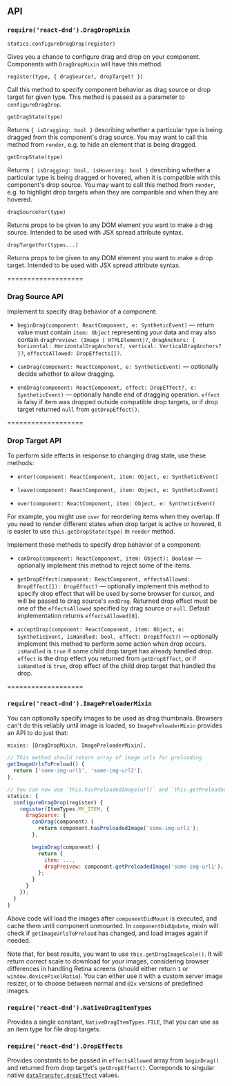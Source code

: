 ## API

### `require('react-dnd').DragDropMixin`

`statics.configureDragDrop(register)`

Gives you a chance to configure drag and drop on your component.  
Components with `DragDropMixin` will have this method.

`register(type, { dragSource?, dropTarget? })`

Call this method to specify component behavior as drag source or drop target for given type.
This method is passed as a parameter to `configureDragDrop`.

`getDragState(type)`

Returns `{ isDragging: bool }` describing whether a particular type is being dragged from this component's drag source. You may want to call this method from `render`, e.g. to hide an element that is being dragged.

`getDropState(type)`

Returns `{ isDragging: bool, isHovering: bool }` describing whether a particular type is being dragged or hovered, when it is compatible with this component's drop source. You may want to call this method from `render`, e.g. to highlight drop targets when they are comparible and when they are hovered.

`dragSourceFor(type)`

Returns props to be given to any DOM element you want to make a drag source. Intended to be used with JSX spread attribute syntax.

`dropTargetFor(types...)`

Returns props to be given to any DOM element you want to make a drop target. Intended to be used with JSX spread attribute syntax.

===================

### Drag Source API

Implement to specify drag behavior of a component:

* `beginDrag(component: ReactComponent, e: SyntheticEvent)` — return value must contain `item: Object` representing your data and may also contain `dragPreview: (Image | HTMLElement)?`, `dragAnchors: { horizontal: HorizontalDragAnchors?, vertical: VerticalDragAnchors? }?`, `effectsAllowed: DropEffects[]?`.

* `canDrag(component: ReactComponent, e: SyntheticEvent)` — optionally decide whether to allow dragging.

* `endDrag(component: ReactComponent, effect: DropEffect?, e: SyntheticEvent)` — optionally handle end of dragging operation. `effect` is falsy if item was dropped outside compatible drop targets, or if drop target returned `null` from `getDropEffect()`.

===================

### Drop Target API

To perform side effects in response to changing drag state, use these methods:

* `enter(component: ReactComponent, item: Object, e: SyntheticEvent)`

* `leave(component: ReactComponent, item: Object, e: SyntheticEvent)`

* `over(component: ReactComponent, item: Object, e: SyntheticEvent)`

For example, you might use `over` for reordering items when they overlap. If you need to render different states when drop target is active or hovered, it is easier to use `this.getDropState(type)` in `render` method.

Implement these methods to specify drop behavior of a component:

* `canDrop(component: ReactComponent, item: Object): Boolean` — optionally implement this method to reject some of the items.

* `getDropEffect(component: ReactComponent, effectsAllowed: DropEffect[]): DropEffect?` — optionally implement this method to specify drop effect that will be used by some browser for cursor, and will be passed to drag source's `endDrag`. Returned drop effect must be one of the `effectsAllowed` specified by drag source or `null`. Default implementation returns `effectsAllowed[0]`.

* `acceptDrop(component: ReactComponent, item: Object, e: SyntheticEvent, isHandled: bool, effect: DropEffect?)` — optionally implement this method to perform some action when drop occurs. `isHandled` is `true` if some child drop target has already handled drop. `effect` is the drop effect you returned from `getDropEffect`, or if `isHandled` is `true`, drop effect of the child drop target that handled the drop.

===================

### `require('react-dnd').ImagePreloaderMixin`

You can optionally specify images to be used as drag thumbnails.
Browsers can't do this reliably until image is loaded, so `ImagePreloaderMixin` provides an API to do just that:

```javascript
mixins: [DragDropMixin, ImagePreloaderMixin],

// This method should return array of image urls for preloading
getImageUrlsToPreload() {
  return ['some-img-url1', 'some-img-url2'];
},

// You can now use `this.hasPreloadedImage(url)` and `this.getPreloadedImage(url)` in your `dragSource`:
statics: {
  configureDragDrop(register) {
    register(ItemTypes.MY_ITEM, {
      dragSource: {
        canDrag(component) {
          return component.hasPreloadedImage('some-img-url1');
        },

        beginDrag(component) {
          return {
            item: ...,
            dragPreivew: component.getPreloadedImage('some-img-url1');
          };
        }
      }
    });
  }
}
```

Above code will load the images after `componentDidMount` is executed, and cache them until component unmounted. In `componentDidUpdate`, mixin will check if `getImageUrlsToPreload` has changed, and load images again if needed.

Note that, for best results, you want to use `this.getDragImageScale()`. It will return correct scale to download for your images, considering browser differences in handling Retina screens (should either return `1` or `window.devicePixelRatio`). You can either use it with a custom server image resizer, or to choose between normal and `@2x` versions of predefined images.

### `require('react-dnd').NativeDragItemTypes`

Provides a single constant, `NativeDragItemTypes.FILE`, that you can use as an item type for file drop targets.

### `require('react-dnd').DropEffects`

Provides constants to be passed in `effectsAllowed` array from `beginDrag()` and returned from drop target's `getDropEffect()`. Correponds to singular native [`dataTransfer.dropEffect`](https://developer.mozilla.org/en-US/docs/Web/API/DataTransfer#dropEffect.28.29) values.

